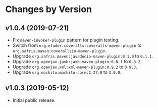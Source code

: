 # Changes by Version

## v1.0.4 (2019-07-21)
* Fix `maven-invoker-plugin` pattern for plugin testing.
* Switch from `org.eluder.coveralls:coveralls-maven-plugin` to `org.safris.maven:coverallsio-maven-plugin`.
* Upgrade `org.safris.maven:javadocio-maven-plugin:0.1.0` to `0.1.1`.
* Upgrade `org.openjax.jaxb:jaxb-maven-plugin:0.8.1` to `0.8.2`.
* Upgrade `org.openjax.xml:xml-maven-plugin:0.9.2` to `0.9.3`.
* Upgrade `org.mockito:mockito-core:2.27.0` to `3.0.0`.

## v1.0.3 (2019-05-12)
* Initial public release.